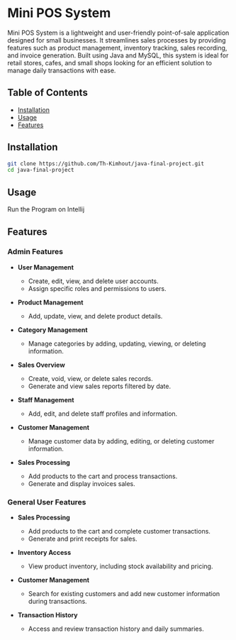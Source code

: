 # Mini POS System

Mini POS System is a lightweight and user-friendly point-of-sale application designed for small businesses. It streamlines sales processes by providing features such as product management, inventory tracking, sales recording, and invoice generation. Built using Java and MySQL, this system is ideal for retail stores, cafes, and small shops looking for an efficient solution to manage daily transactions with ease.
## Table of Contents
- [Installation](#installation)
- [Usage](#usage)
- [Features](#features)

## Installation

```bash
git clone https://github.com/Th-Kimhout/java-final-project.git
cd java-final-project
```

## Usage
Run the Program on Intellij

## Features

### Admin Features
- **User Management**  
  - Create, edit, view, and delete user accounts.  
  - Assign specific roles and permissions to users.  

- **Product Management**  
  - Add, update, view, and delete product details.  

- **Category Management**  
  - Manage categories by adding, updating, viewing, or deleting information.  

- **Sales Overview**  
  - Create, void, view, or delete sales records.  
  - Generate and view sales reports filtered by date.  

- **Staff Management**  
  - Add, edit, and delete staff profiles and information.  

- **Customer Management**  
  - Manage customer data by adding, editing, or deleting customer information.  

- **Sales Processing**  
  - Add products to the cart and process transactions.  
  - Generate and display invoices sales.  

### General User Features
- **Sales Processing**  
  - Add products to the cart and complete customer transactions.  
  - Generate and print receipts for sales.  

- **Inventory Access**  
  - View product inventory, including stock availability and pricing.  

- **Customer Management**  
  - Search for existing customers and add new customer information during transactions.  

- **Transaction History**  
  - Access and review transaction history and daily summaries.  
